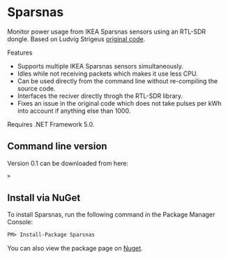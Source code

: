 # Sparsnas
Monitor power usage from IKEA Sparsnas sensors using an RTL-SDR dongle. Based on Ludvig Strigeus [original code](https://github.com/strigeus/sparsnas_decoder).

Features
- Supports multiple IKEA Sparsnas sensors simultaneously.
- Idles while not receiving packets which makes it use less CPU.
- Can be used directly from the command line without re-compiling the source code.
- Interfaces the reciver directly throgh the RTL-SDR library.
- Fixes an issue in the original code which does not take pulses per kWh into account if anything else than 1000.

Requires .NET Framework 5.0.

## Command line version
Version 0.1 can be downloaded from here:

```cmd
> 
```

## Install via NuGet
To install Sparsnas, run the following command in the Package Manager Console:

```cmd
PM> Install-Package Sparsnas
```

You can also view the package page on [Nuget](https://www.nuget.org/packages/Sparsnas).